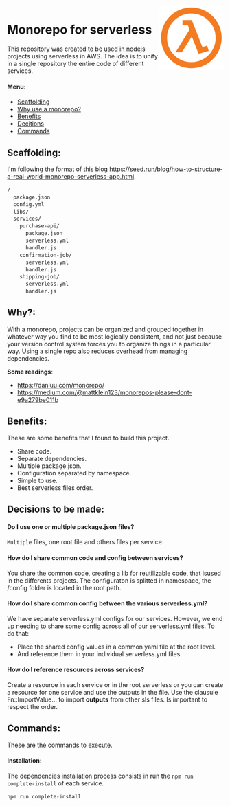 <img src="https://github.com/damiancipolat/nodejs_lambda_stack/blob/master/doc/logo.png?raw=true" width="150px" align="right" />

# Monorepo for serverless

This repository was created to be used in nodejs projects using serverless in AWS. 
The idea is to unify in a single repository the entire code of different services.


#### Menu:
- [Scaffolding](#from-s3)
- [Why use a monorepo?](#from-api)
- [Benefits](#from-git)
- [Decitions](#from-git)
- [Commands](#from-git)

## Scaffolding:
I'm following the format of this blog https://seed.run/blog/how-to-structure-a-real-world-monorepo-serverless-app.html.

```sh
/
  package.json
  config.yml
  libs/
  services/
    purchase-api/
      package.json
      serverless.yml
      handler.js
    confirmation-job/
      serverless.yml
      handler.js
    shipping-job/
      serverless.yml
      handler.js
```

## Why?:

With a monorepo, projects can be organized and grouped together in whatever way you find to be most logically consistent, and not just because your version control system forces you to organize things in a particular way. Using a single repo also reduces overhead from managing dependencies.

**Some readings**: 
- https://danluu.com/monorepo/
- https://medium.com/@mattklein123/monorepos-please-dont-e9a279be011b

## Benefits:
These are some benefits that I found to build this project.

- Share code.
- Separate dependencies.
- Multiple package.json.
- Configuration separated by namespace.
- Simple to use.
- Best serverless files order.

## Decisions to be made:

#### **Do I use one or multiple package.json files?** 
`Multiple` files, one root file and others files per service.

#### **How do I share common code and config between services?** 
You share the common code, creating a lib for reutilizable code, that isused in the differents projects.
The configuraton is splitted in namespace, the /config folder is located in the root path.

#### **How do I share common config between the various serverless.yml?**
We have separate serverless.yml configs for our services. However, we end up needing to share some config across all of our serverless.yml files. To do that:

- Place the shared config values in a common yaml file at the root level.
- And reference them in your individual serverless.yml files.

#### **How do I reference resources across services?**
Create a resource in each service or in the root serverless or you can create a resource for one service and use the outputs in the file. Use the clausule Fn::ImportValue... to import **outputs** from other sls files. Is important to respect the order.

## Commands:

These are the commands to execute.

#### Installation:
The dependencies installation process consists in run the `npm run complete-install` of each service.
```sh
npm run complete-install
```
